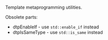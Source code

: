 Template metaprogramming utilities.

Obsolete parts:
* dtpEnableIf   - use `std::enable_if` instead
* dtpIsSameType - use `std::is_same` instead

